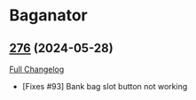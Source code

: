 # Baganator

## [276](https://github.com/Baganator/Baganator/tree/276) (2024-05-28)
[Full Changelog](https://github.com/Baganator/Baganator/compare/275...276) 

- [Fixes #93] Bank bag slot button not working  
